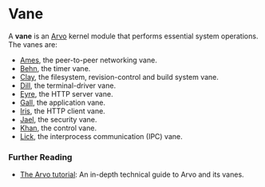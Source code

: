 # Vane

A **vane** is an [Arvo](glossary/arvo) kernel module that performs essential system operations. The vanes are:


- [Ames](glossary/ames), the peer-to-peer networking vane.
- [Behn](glossary/behn), the timer vane.
- [Clay](glossary/clay), the filesystem, revision-control and build system vane.
- [Dill](glossary/dill), the terminal-driver vane.
- [Eyre](glossary/eyre), the HTTP server vane.
- [Gall](glossary/gall), the application vane.
- [Iris](glossary/iris), the HTTP client vane.
- [Jael](glossary/jael), the security vane.
- [Khan](glossary/khan), the control vane.
- [Lick](glossary/lick), the interprocess communication (IPC) vane.

### Further Reading

- [The Arvo tutorial](system/kernel): An in-depth technical guide to Arvo and its vanes.
